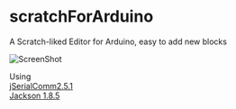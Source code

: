 # scratchForArduino
A Scratch-liked Editor for Arduino, easy to add new blocks

![ScreenShot](https://imgur.com/mtjW6LU.png "ScreenShot")

Using <br>
[jSerialComm2.5.1](https://fazecast.github.io/jSerialComm/ "jSerialComm") <br>
[Jackson 1.8.5](http://jackson.codehaus.org/ "Jackson 1.8.5")
